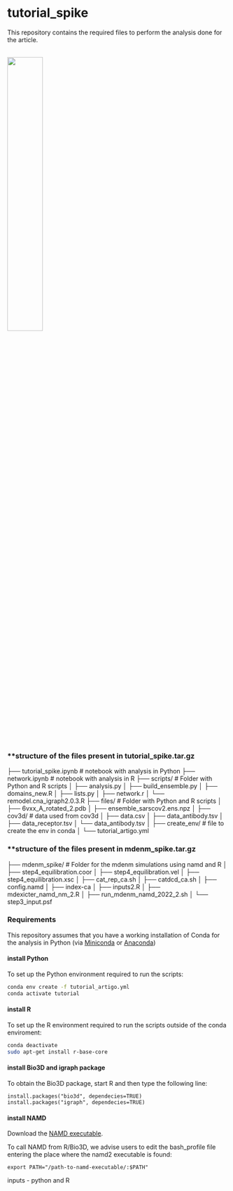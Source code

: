 # tutorial_spike

This repository contains the required files to perform the analysis done for the article. 
<br> <br>

<p align="left">
  <img src="cluster.gif" width="40%">
</p>

### **structure of the files present in tutorial_spike.tar.gz
├── tutorial_spike.ipynb         # notebook with analysis in Python
├── network.ipynb             # notebook with analysis in R
├── scripts/                # Folder with Python and R scripts
│   ├── analysis.py
│   ├── build_ensemble.py
│   ├── domains_new.R
│   ├── lists.py
│   ├── network.r
│   └── remodel.cna_igraph2.0.3.R
├── files/                # Folder with Python and R scripts
│   ├── 6vxx_A_rotated_2.pdb
│   ├── ensemble_sarscov2.ens.npz
│   ├── cov3d/ # data used from cov3d
│       ├── data.csv
│       ├── data_antibody.tsv
│       ├── data_receptor.tsv
│       └── data_antibody.tsv
│   ├── create_env/ # file to create the env in conda
│       └── tutorial_artigo.yml

### **structure of the files present in mdenm_spike.tar.gz
├── mdenm_spike/                # Folder for the mdenm simulations using namd and R
│   ├── step4_equilibration.coor
│   ├── step4_equilibration.vel
│   ├── step4_equilibration.xsc
│   ├── cat_rep_ca.sh
│   ├── catdcd_ca.sh
│   ├── config.namd
│   ├── index-ca
│   ├── inputs2.R
│   ├── mdexicter_namd_nm_2.R
│   ├── run_mdenm_namd_2022_2.sh
│   └── step3_input.psf


### **Requirements** 

This repository assumes that you have a working installation of Conda for the analysis in Python (via [Miniconda](https://docs.conda.io/en/latest/miniconda.html) or [Anaconda](https://www.anaconda.com/))


#### **install Python** 

To set up the Python environment required to run the scripts:

```bash
conda env create -f tutorial_artigo.yml
conda activate tutorial
```

#### **install R** 

To set up the R environment required to run the scripts outside of the conda enviroment:

```bash
conda deactivate
sudo apt-get install r-base-core
```

#### **install Bio3D and igraph package**
To obtain the Bio3D package, start R and then type the following line:

```{r, eval = FALSE}
install.packages("bio3d", dependecies=TRUE)
install.packages("igraph", dependecies=TRUE)
```

#### **install NAMD** 
Download the [NAMD executable](http://www.ks.uiuc.edu/Development/Download/download.cgi?PackageName=NAMD). 

To call NAMD from R/Bio3D, we advise users to edit the bash_profile file entering the place where the namd2 executable is found:

```{r, eval = FALSE}
export PATH="/path-to-namd-executable/:$PATH" 
```

inputs - python and R



